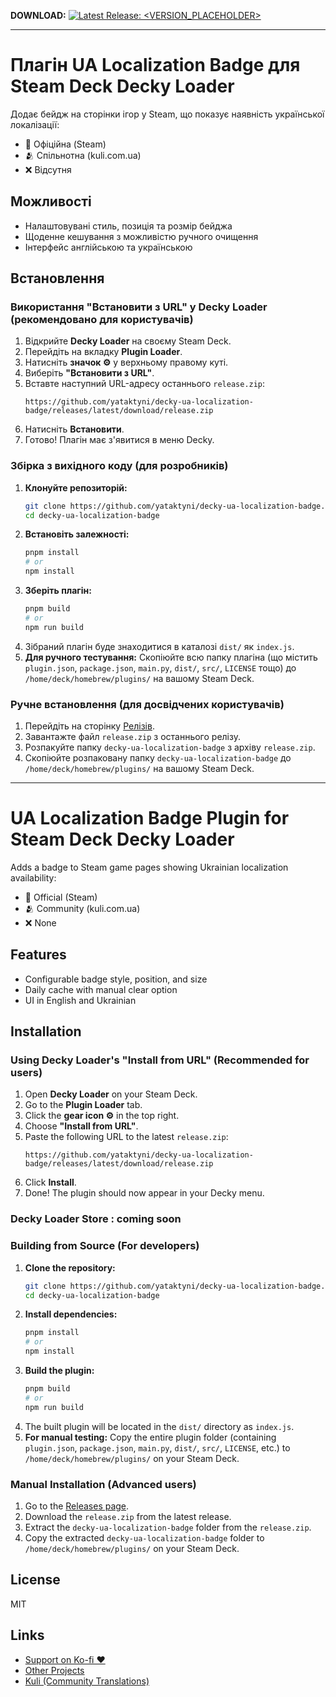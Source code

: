 **DOWNLOAD:** [![Latest Release: <VERSION_PLACEHOLDER>](https://img.shields.io/badge/latest_release-<VERSION_PLACEHOLDER>-green)](https://github.com/yataktyni/decky-ua-localization-badge/releases/latest/download/release.zip)

---

# Плагін UA Localization Badge для Steam Deck Decky Loader

Додає бейдж на сторінки ігор у Steam, що показує наявність української локалізації:

- 🫡 Офіційна (Steam)
- 🫂 Спільнотна (kuli.com.ua)
- ❌ Відсутня

## Можливості
- Налаштовувані стиль, позиція та розмір бейджа
- Щоденне кешування з можливістю ручного очищення
- Інтерфейс англійською та українською

## Встановлення

### Використання "Встановити з URL" у Decky Loader (рекомендовано для користувачів)

1.  Відкрийте **Decky Loader** на своєму Steam Deck.
2.  Перейдіть на вкладку **Plugin Loader**.
3.  Натисніть **значок ⚙️** у верхньому правому куті.
4.  Виберіть **"Встановити з URL"**.
5.  Вставте наступний URL-адресу останнього `release.zip`:
    ```
    https://github.com/yataktyni/decky-ua-localization-badge/releases/latest/download/release.zip
    ```
6.  Натисніть **Встановити**.
7.  Готово! Плагін має з'явитися в меню Decky.

### Збірка з вихідного коду (для розробників)

1.  **Клонуйте репозиторій:**
    ```bash
    git clone https://github.com/yataktyni/decky-ua-localization-badge.git
    cd decky-ua-localization-badge
    ```
2.  **Встановіть залежності:**
    ```bash
    pnpm install
    # or
    npm install
    ```
3.  **Зберіть плагін:**
    ```bash
    pnpm build
    # or
    npm run build
    ```
4.  Зібраний плагін буде знаходитися в каталозі `dist/` як `index.js`.
5.  **Для ручного тестування:** Скопіюйте всю папку плагіна (що містить `plugin.json`, `package.json`, `main.py`, `dist/`, `src/`, `LICENSE` тощо) до `/home/deck/homebrew/plugins/` на вашому Steam Deck.

### Ручне встановлення (для досвідчених користувачів)

1.  Перейдіть на сторінку [Релізів](https://github.com/yataktyni/decky-ua-localization-badge/releases).
2.  Завантажте файл `release.zip` з останнього релізу.
3.  Розпакуйте папку `decky-ua-localization-badge` з архіву `release.zip`.
4.  Скопіюйте розпаковану папку `decky-ua-localization-badge` до `/home/deck/homebrew/plugins/` на вашому Steam Deck.

---

# UA Localization Badge Plugin for Steam Deck Decky Loader

Adds a badge to Steam game pages showing Ukrainian localization availability:

- 🫡 Official (Steam)
- 🫂 Community (kuli.com.ua)
- ❌ None

## Features
- Configurable badge style, position, and size
- Daily cache with manual clear option
- UI in English and Ukrainian

## Installation

### Using Decky Loader's "Install from URL" (Recommended for users)

1.  Open **Decky Loader** on your Steam Deck.
2.  Go to the **Plugin Loader** tab.
3.  Click the **gear icon ⚙️** in the top right.
4.  Choose **"Install from URL"**.
5.  Paste the following URL to the latest `release.zip`:
    ```
    https://github.com/yataktyni/decky-ua-localization-badge/releases/latest/download/release.zip
    ```
6.  Click **Install**.
7.  Done! The plugin should now appear in your Decky menu.

### Decky Loader Store : coming soon

### Building from Source (For developers)

1.  **Clone the repository:**
    ```bash
    git clone https://github.com/yataktyni/decky-ua-localization-badge.git
    cd decky-ua-localization-badge
    ```
2.  **Install dependencies:**
    ```bash
    pnpm install
    # or
    npm install
    ```
3.  **Build the plugin:**
    ```bash
    pnpm build
    # or
    npm run build
    ```
4.  The built plugin will be located in the `dist/` directory as `index.js`.
5.  **For manual testing:** Copy the entire plugin folder (containing `plugin.json`, `package.json`, `main.py`, `dist/`, `src/`, `LICENSE`, etc.) to `/home/deck/homebrew/plugins/` on your Steam Deck.

### Manual Installation (Advanced users)

1.  Go to the [Releases page](https://github.com/yataktyni/decky-ua-localization-badge/releases).
2.  Download the `release.zip` from the latest release.
3.  Extract the `decky-ua-localization-badge` folder from the `release.zip`.
4.  Copy the extracted `decky-ua-localization-badge` folder to `/home/deck/homebrew/plugins/` on your Steam Deck.

## License
MIT

## Links
- [Support on Ko-fi ❤️](https://ko-fi.com/yataktyni)
- [Other Projects](https://github.com/yataktyni)
- [Kuli (Community Translations)](https://kuli.com.ua/)